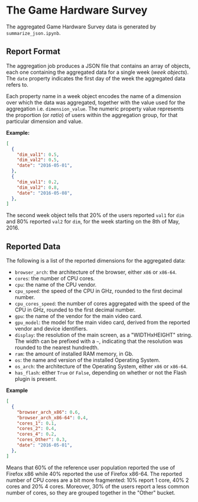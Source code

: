The Game Hardware Survey
========================
The aggregated Game Hardware Survey data is generated by `summarize_json.ipynb`.

Report Format
-------------
The aggregation job produces a JSON file that contains an array of objects, each one containing the aggregated data for a single week (_week objects_). The `date` property indicates the first day of the week the aggregated data refers to.

Each property name in a week object encodes the name of a dimension over which the data was aggregated, together with the value used for the aggregation i.e. `dimension_value`. The numeric property value represents the proportion (or _ratio_) of users within the aggregation group, for that particular dimension and value.

**Example:**
```json
[
  {
    "dim_val1": 0.5,
    "dim_val2": 0.5,
    "date": "2016-05-01",
  },
  {
    "dim_val1": 0.2,
    "dim_val2": 0.8,
    "date": "2016-05-08",
  },
]
```

The second week object tells that 20% of the users reported `val1` for `dim` and 80% reported `val2` for `dim`, for the week starting on the 8th of May, 2016.

Reported Data
-------------
The following is a list of the reported dimensions for the aggregated data:

* `browser_arch`: the architecture of the browser, either `x86` or `x86-64`.
* `cores`: the number of CPU cores.
* `cpu`: the name of the CPU vendor.
* `cpu_speed`: the speed of the CPU in GHz, rounded to the first decimal number.
* `cpu_cores_speed`: the number of cores aggregated with the speed of the CPU in GHz, rounded to the first decimal number.
* `gpu`: the name of the vendor for the main video card.
* `gpu_model`: the model for the main video card, derived from the reported vendor and device identifiers.
* `display`: the resolution of the main screen, as a "WIDTHxHEIGHT" string. The width can be prefixed with a `~`, indicating that the resolution was rounded to the nearest hundredth.
* `ram`: the amount of installed RAM memory, in Gb.
* `os`: the name and version of the installed Operating System.
* `os_arch`: the architecture of the Operating System, either `x86` or `x86-64`.
* `has_flash`: either `True` or `False`, depending on whether or not the Flash plugin is present.

**Example**
```json
[
  {
    "browser_arch_x86": 0.6,
    "browser_arch_x86-64": 0.4,
    "cores_1": 0.1,
    "cores_2": 0.4,
    "cores_4": 0.2,
    "cores_Other": 0.3,
    "date": "2016-05-01",
  },
]
```

Means that 60% of the reference user population reported the use of Firefox x86 while 40% reported the use of Firefox x86-64. The reported number of CPU cores are a bit more fragmented: 10% report 1 core, 40% 2 cores and 20% 4 cores. Moreover, 30% of the users report a less common number of cores, so they are grouped together in the "Other" bucket.
